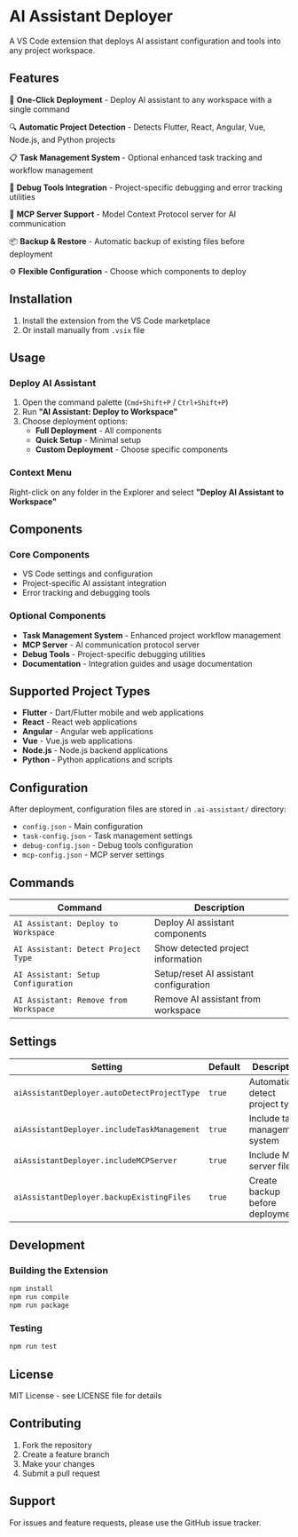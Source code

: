 # AI Assistant Deployer

A VS Code extension that deploys AI assistant configuration and tools into any project workspace.

## Features

🚀 **One-Click Deployment** - Deploy AI assistant to any workspace with a single command

🔍 **Automatic Project Detection** - Detects Flutter, React, Angular, Vue, Node.js, and Python projects

📋 **Task Management System** - Optional enhanced task tracking and workflow management

🔧 **Debug Tools Integration** - Project-specific debugging and error tracking utilities

🤖 **MCP Server Support** - Model Context Protocol server for AI communication

📦 **Backup & Restore** - Automatic backup of existing files before deployment

⚙️ **Flexible Configuration** - Choose which components to deploy

## Installation

1. Install the extension from the VS Code marketplace
2. Or install manually from `.vsix` file

## Usage

### Deploy AI Assistant

1. Open the command palette (`Cmd+Shift+P` / `Ctrl+Shift+P`)
2. Run **"AI Assistant: Deploy to Workspace"**
3. Choose deployment options:
   - **Full Deployment** - All components
   - **Quick Setup** - Minimal setup
   - **Custom Deployment** - Choose specific components

### Context Menu

Right-click on any folder in the Explorer and select **"Deploy AI Assistant to Workspace"**

## Components

### Core Components
- VS Code settings and configuration
- Project-specific AI assistant integration
- Error tracking and debugging tools

### Optional Components
- **Task Management System** - Enhanced project workflow management
- **MCP Server** - AI communication protocol server
- **Debug Tools** - Project-specific debugging utilities
- **Documentation** - Integration guides and usage documentation

## Supported Project Types

- **Flutter** - Dart/Flutter mobile and web applications
- **React** - React web applications
- **Angular** - Angular web applications  
- **Vue** - Vue.js web applications
- **Node.js** - Node.js backend applications
- **Python** - Python applications and scripts

## Configuration

After deployment, configuration files are stored in `.ai-assistant/` directory:

- `config.json` - Main configuration
- `task-config.json` - Task management settings
- `debug-config.json` - Debug tools configuration
- `mcp-config.json` - MCP server settings

## Commands

| Command | Description |
|---------|-------------|
| `AI Assistant: Deploy to Workspace` | Deploy AI assistant components |
| `AI Assistant: Detect Project Type` | Show detected project information |
| `AI Assistant: Setup Configuration` | Setup/reset AI assistant configuration |
| `AI Assistant: Remove from Workspace` | Remove AI assistant from workspace |

## Settings

| Setting | Default | Description |
|---------|---------|-------------|
| `aiAssistantDeployer.autoDetectProjectType` | `true` | Automatically detect project type |
| `aiAssistantDeployer.includeTaskManagement` | `true` | Include task management system |
| `aiAssistantDeployer.includeMCPServer` | `true` | Include MCP server files |
| `aiAssistantDeployer.backupExistingFiles` | `true` | Create backup before deployment |

## Development

### Building the Extension

```bash
npm install
npm run compile
npm run package
```

### Testing

```bash
npm run test
```

## License

MIT License - see LICENSE file for details

## Contributing

1. Fork the repository
2. Create a feature branch
3. Make your changes
4. Submit a pull request

## Support

For issues and feature requests, please use the GitHub issue tracker.

